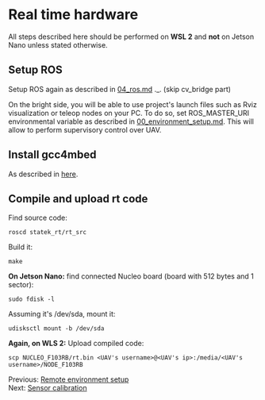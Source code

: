 # Real time hardware
All steps described here should be performed on **WSL 2** and **not** on Jetson Nano unless stated otherwise.
## Setup ROS
Setup ROS again as described in [04_ros.md](https://github.com/Tai-Min/Statek-UAV/blob/master/instructions/04_ros.md) ._. (skip cv_bridge part)

On the bright side, you will be able to use project's launch files such as Rviz visualization or
teleop nodes on your PC. To do so, set ROS_MASTER_URI
environmental variable as described in [00_environment_setup.md](https://github.com/Tai-Min/Statek-UAV/blob/master/instructions/00_environment_setup.md).
This will allow to perform supervisory control over UAV.

## Install gcc4mbed
As described in [here](https://github.com/adamgreen/gcc4mbed).

## Compile and upload rt code
Find source code:
```
roscd statek_rt/rt_src
```

Build it:
```
make
```

**On Jetson Nano:** find connected Nucleo board (board with 512 bytes and 1 sector):
```
sudo fdisk -l
```

Assuming it's /dev/sda, mount it:
```
udisksctl mount -b /dev/sda
```

**Again, on WLS 2:** Upload compiled code:
```
scp NUCLEO_F103RB/rt.bin <UAV's username>@<UAV's ip>:/media/<UAV's username>/NODE_F103RB
```

Previous: [Remote environment setup](https://github.com/Tai-Min/Statek-UAV/blob/master/instructions/04_remote_environment_setup.md)</br>
Next: [Sensor calibration](https://github.com/Tai-Min/Statek-UAV/blob/master/instructions/06_sensor_calibration.md)
